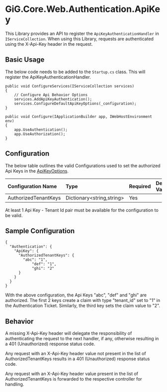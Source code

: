 # GiG.Core.Web.Authentication.ApiKey

This Library provides an API to register the `ApiKeyAuthenticationHandler` in `IServiceCollection`. When using this Library, requests are authenticated using the X-Api-Key header in the request.

## Basic Usage

The below code needs to be added to the `Startup.cs` class. This will register the ApiKeyAuthenticationHandler.

```chsarp
public void ConfigureServices(IServiceCollection services)
{
    // Configure Api Behavior Options
    services.AddApiKeyAuthentication();
    services.ConfigureDefaultApiKeyOptions(_configuration);
}

public void Configure(IApplicationBuilder app, IWebHostEnvironment env)
{
    app.UseAuthentication();
    app.UseAuthorization();
}
```

## Configuration

The below table outlines the valid Configurations used to set the authorized Api Keys in the  [ApiKeyOptions](../src/GiG.Core.Web.Authentication.ApiKey.Abstractions/ApiKeyOptions.cs).

| Configuration Name    | Type                      | Required | Default Value |
|:----------------------|:--------------------------|:---------|:--------------|
| AuthorizedTenantKeys  | Dictionary<string,string> | Yes      | <null>        |

At least 1 Api Key - Tenant Id pair must be available for the configuration to be valid.

## Sample Configuration

```chsarp
{
  "Authentication": {
    "ApiKey": {
      "AuthorizedTenantKeys": {
        "abc": "1",
	    	"def": "1",
		    "ghi": "2"
      }
    }
  }
}
```
With the above configuration, the Api Keys "abc", "def" and "ghi" are authorized. The first 2 keys create a claim with type "tenant_id" set to "1" in the Authentication Ticket. Similarly, the third key sets the claim value to "2". 

## Behavior

A missing X-Api-Key header will delegate the responsibility of authenticating the request to the next handler, if any, otherwise resulting in a 401 (Unauthorized) response status code. 

Any request with an X-Api-Key header value not present in the list of AuthorizedTenantKeys results in a 401 (Unauthorized) response status code.

Any request with an X-Api-Key header value present in the list of AuthorizedTenantKeys is forwarded to the respective controller for handling.